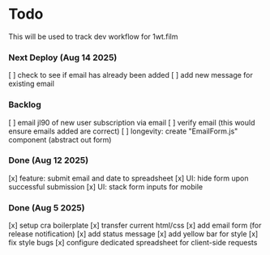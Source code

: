 # Todo
This will be used to track dev workflow for 1wt.film

### Next Deploy (Aug 14 2025)
[ ] check to see if email has already been added
[ ] add new message for existing email

### Backlog
[ ] email jl90 of new user subscription via email
[ ] verify email (this would ensure emails added are correct)
[ ] longevity: create "EmailForm.js" component (abstract out form)

### Done (Aug 12 2025)
[x] feature: submit email and date to spreadsheet
[x] UI: hide form upon successful submission
[x] UI: stack form inputs for mobile

### Done (Aug 5 2025)
[x] setup cra boilerplate
[x] transfer current html/css
[x] add email form (for release notification)
[x] add status message
[x] add yellow bar for style
[x] fix style bugs
[x] configure dedicated spreadsheet for client-side requests